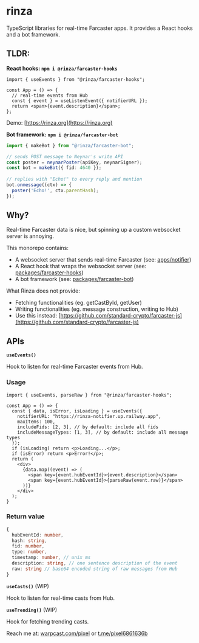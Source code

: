 # rinza

TypeScript libraries for real-time Farcaster apps. It provides a React hooks and a bot framework.

## TLDR:

**React hooks: `npm i @rinza/farcaster-hooks`**

```tsx
import { useEvents } from "@rinza/farcaster-hooks";

const App = () => {
  // real-time events from Hub
  const { event } = useListenEvent({ notifierURL });
  return <span>{event.description}</span>;
};
```

Demo: [https://rinza.org](https://rinza.org)

**Bot framework: `npm i @rinza/farcaster-bot`**

```ts
import { makeBot } from "@rinza/farcaster-bot";

// sends POST message to Neynar's write API
const poster = neynarPoster(apiKey, neynarSigner);
const bot = makeBot({ fid: 4640 });
  
// replies with "Echo!" to every reply and mention
bot.onmessage((ctx) => {
  poster('Echo!', ctx.parentHash);
});
```

## Why?

Real-time Farcaster data is nice, but spinning up a custom websocket server is annoying.

This monorepo contains:

- A websocket server that sends real-time Farcaster (see: [apps/notifier](./apps/notifier/))
- A React hook that wraps the websocket server (see: [packages/farcaster-hooks](./packages/farcaster-hooks/))
- A bot framework (see: [packages/farcaster-bot](./packages/farcaster-bot/))

What Rinza does not provide:

- Fetching functionalities (eg. getCastById, getUser)
- Writing functionalities (eg. message construction, writing to Hub)
- Use this instead: [https://github.com/standard-crypto/farcaster-js](https://github.com/standard-crypto/farcaster-js)

## APIs

**`useEvents()`**

Hook to listen for real-time Farcaster events from Hub.

### Usage

```tsx
import { useEvents, parseRaw } from "@rinza/farcaster-hooks";

const App = () => {
  const { data, isError, isLoading } = useEvents({
    notifierURL: "https://rinza-notifier.up.railway.app",
    maxItems: 100,
    includeFids: [2, 3], // by default: include all fids
    includeMessageTypes: [1, 3], // by default: include all message types
  });
  if (isLoading) return <p>Loading...</p>;
  if (isError) return <p>Error!</p>;
  return (
    <div>
      {data.map((event) => (
        <span key={event.hubEventId}>{event.description}</span>
        <span key={event.hubEventId}>{parseRaw(event.raw)}</span>
      ))}
    </div>
  );
}
```

### Return value

```ts
{
  hubEventId: number,
  hash: string,
  fid: number,
  type: number,
  timestamp: number, // unix ms
  description: string, // one sentence description of the event
  raw: string // base64 encoded string of raw messages from Hub
}
```

**`useCasts()`** (WIP)

Hook to listen for real-time casts from Hub.

**`useTrending()`** (WIP)

Hook for fetching trending casts.

Reach me at: [warpcast.com/pixel](https://warpcast.com/pixel) or [t.me/pixel6861636b](https://t.me/pixel6861636b)
